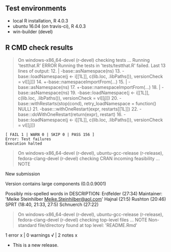 ## Test environments
* local R installation, R 4.0.3
* ubuntu 16.04 (on travis-ci), R 4.0.3
* win-builder (devel)

## R CMD check results
> On windows-x86_64-devel (r-devel)
  checking tests ...
    Running 'testthat.R'
   ERROR
  Running the tests in 'tests/testthat.R' failed.
  Last 13 lines of output:
     12.   | \-base::asNamespace(ns)
     13.   \-base::loadNamespace(j <- i[[1L]], c(lib.loc, .libPaths()), versionCheck = vI[[j]])
     14.     +-base::namespaceImportFrom(...)
     15.     | \-base::asNamespace(ns)
     17.       +-base::namespaceImportFrom(...)
     18.       | \-base::asNamespace(ns)
     19.       \-base::loadNamespace(j <- i[[1L]], c(lib.loc, .libPaths()), versionCheck = vI[[j]])
     20.         \-base::withRestarts(stop(cond), retry_loadNamespace = function() NULL)
     21.           \-base:::withOneRestart(expr, restarts[[1L]])
     22.             \-base:::doWithOneRestart(return(expr), restart)
     16.     \-base::loadNamespace(j <- i[[1L]], c(lib.loc, .libPaths()), versionCheck = vI[[j]])
    
    [ FAIL 1 | WARN 0 | SKIP 0 | PASS 156 ]
    Error: Test failures
    Execution halted

> On windows-x86_64-devel (r-devel), ubuntu-gcc-release (r-release), fedora-clang-devel (r-devel)
  checking CRAN incoming feasibility ... NOTE
  
  New submission
  
  Version contains large components (0.0.0.9001)
  
  Possibly mis-spelled words in DESCRIPTION:
    Erdfelder (27:34)
  Maintainer: 'Meike Steinhilber <Meike.Steinhilber@aol.com>'
    Hajnal (21:5)
    Rushton (20:46)
    SPRT (18:40, 21:33, 27:5)
    Schnuerch (27:22)

> On windows-x86_64-devel (r-devel), ubuntu-gcc-release (r-release), fedora-clang-devel (r-devel)
  checking top-level files ... NOTE
  Non-standard file/directory found at top level:
    'README.Rmd'

1 error x | 0 warnings √ | 2 notes x

* This is a new release.
